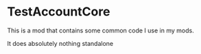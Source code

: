 # TestAccountCore

This is a mod that contains some common code I use in my mods.

It does absolutely nothing standalone